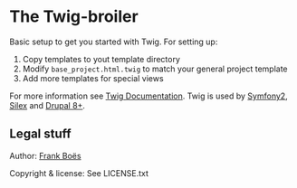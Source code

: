 The Twig-broiler
============

Basic setup to get you started with Twig. For setting up:

1. Copy templates to yout template directory
2. Modify `base_project.html.twig` to match your general project template
3. Add more templates for special views

For more information see [Twig Documentation](http://twig.sensiolabs.org/). Twig is used by [Symfony2](http://symfony.com/doc/current/book/templating.html), [Silex](http://silex.sensiolabs.org/doc/providers/twig.html) and [Drupal 8+](http://anthonyringoet.be/post/introduction-to-twig/).

Legal stuff
-----------

Author: [Frank Boës](http://3960.org)

Copyright & license: See LICENSE.txt